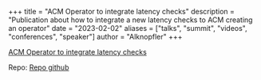
+++
title = "ACM Operator to integrate latency checks"
description = "Publication about how to integrate a new latency checks to ACM creating an operator"
date = "2023-02-02"
aliases = ["talks", "summit", "videos", "conferences", "speaker"]
author = "Alknopfler"
+++

[ACM Operator to integrate latency checks](https://medium.com/open-5g-hypercore/episode-xi-latency-driven-service-orchestration-183f41e6d879)

Repo: [Repo github](https://github.com/RHsyseng/ddosify-tooling)
